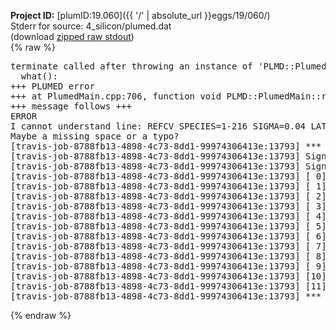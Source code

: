 **Project ID:** [plumID:19.060]({{ '/' | absolute_url }}eggs/19/060/)  
Stderr for source:  4_silicon/plumed.dat   
(download [zipped raw stdout](plumed.dat.plumed.stdout.txt.zip))  
{% raw %}
<pre>
terminate called after throwing an instance of 'PLMD::Plumed::ExceptionError'
  what():  
+++ PLUMED error
+++ at PlumedMain.cpp:706, function void PLMD::PlumedMain::readInputWords(const std::vector<std::__cxx11::basic_string<char> >&)
+++ message follows +++
ERROR
I cannot understand line: REFCV SPECIES=1-216 SIGMA=0.04 LATTICE_CONSTANTS=0.5431 CRYSTAL_STRUCTURE=DIAMOND LABEL=refcv MORE_THAN=RATIONAL R_0=0.5 NN=12 MM=24 MEAN
Maybe a missing space or a typo?
[travis-job-8788fb13-4898-4c73-8dd1-99974306413e:13793] *** Process received signal ***
[travis-job-8788fb13-4898-4c73-8dd1-99974306413e:13793] Signal: Aborted (6)
[travis-job-8788fb13-4898-4c73-8dd1-99974306413e:13793] Signal code:  (-6)
[travis-job-8788fb13-4898-4c73-8dd1-99974306413e:13793] [ 0] /lib/x86_64-linux-gnu/libc.so.6(+0x354b0)[0x7f3490e644b0]
[travis-job-8788fb13-4898-4c73-8dd1-99974306413e:13793] [ 1] /lib/x86_64-linux-gnu/libc.so.6(gsignal+0x38)[0x7f3490e64428]
[travis-job-8788fb13-4898-4c73-8dd1-99974306413e:13793] [ 2] /lib/x86_64-linux-gnu/libc.so.6(abort+0x16a)[0x7f3490e6602a]
[travis-job-8788fb13-4898-4c73-8dd1-99974306413e:13793] [ 3] /usr/lib/x86_64-linux-gnu/libstdc++.so.6(_ZN9__gnu_cxx27__verbose_terminate_handlerEv+0x16d)[0x7f349149e84d]
[travis-job-8788fb13-4898-4c73-8dd1-99974306413e:13793] [ 4] /usr/lib/x86_64-linux-gnu/libstdc++.so.6(+0x8d6b6)[0x7f349149c6b6]
[travis-job-8788fb13-4898-4c73-8dd1-99974306413e:13793] [ 5] /usr/lib/x86_64-linux-gnu/libstdc++.so.6(+0x8d701)[0x7f349149c701]
[travis-job-8788fb13-4898-4c73-8dd1-99974306413e:13793] [ 6] /usr/lib/x86_64-linux-gnu/libstdc++.so.6(+0x8d919)[0x7f349149c919]
[travis-job-8788fb13-4898-4c73-8dd1-99974306413e:13793] [ 7] plumed[0x40ec85]
[travis-job-8788fb13-4898-4c73-8dd1-99974306413e:13793] [ 8] plumed[0x40f082]
[travis-job-8788fb13-4898-4c73-8dd1-99974306413e:13793] [ 9] plumed[0x409fe0]
[travis-job-8788fb13-4898-4c73-8dd1-99974306413e:13793] [10] /lib/x86_64-linux-gnu/libc.so.6(__libc_start_main+0xf0)[0x7f3490e4f830]
[travis-job-8788fb13-4898-4c73-8dd1-99974306413e:13793] [11] plumed[0x40a0a9]
[travis-job-8788fb13-4898-4c73-8dd1-99974306413e:13793] *** End of error message ***
</pre>
{% endraw %}
